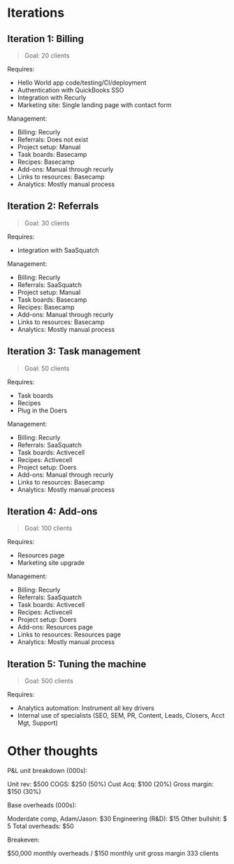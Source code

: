 # Iterations

## Iteration 1: Billing

> Goal: 20 clients

Requires:

* Hello World app code/testing/CI/deployment
* Authentication with QuickBooks SSO
* Integration with Recurly
* Marketing site: Single landing page with contact form

Management:

* Billing: Recurly
* Referrals: Does not exist
* Project setup: Manual
* Task boards: Basecamp
* Recipes: Basecamp
* Add-ons: Manual through recurly
* Links to resources: Basecamp
* Analytics: Mostly manual process

## Iteration 2: Referrals

> Goal: 30 clients

Requires:

* Integration with SaaSquatch

Management:

* Billing: Recurly
* Referrals: SaaSquatch
* Project setup: Manual
* Task boards: Basecamp
* Recipes: Basecamp
* Add-ons: Manual through recurly
* Links to resources: Basecamp
* Analytics: Mostly manual process

## Iteration 3: Task management

> Goal: 50 clients

Requires:

* Task boards
* Recipes
* Plug in the Doers

Management:

* Billing: Recurly
* Referrals: SaaSquatch
* Task boards: Activecell
* Recipes: Activecell
* Project setup: Doers
* Add-ons: Manual through recurly
* Links to resources: Basecamp
* Analytics: Mostly manual process

## Iteration 4: Add-ons

> Goal: 100 clients

Requires:

* Resources page
* Marketing site upgrade

Management:

* Billing: Recurly
* Referrals: SaaSquatch
* Task boards: Activecell
* Recipes: Activecell
* Project setup: Doers
* Add-ons: Resources page
* Links to resources: Resources page
* Analytics: Mostly manual process

## Iteration 5: Tuning the machine

> Goal: 500 clients

Requires:

* Analytics automation: Instrument all key drivers
* Internal use of specialists (SEO, SEM, PR, Content, Leads, Closers, Acct Mgt, Support)

# Other thoughts

P&L unit breakdown (000s):

Unit rev:     $500
COGS:         $250 (50%)
Cust Acq:     $100 (20%)
Gross margin: $150 (30%)

Base overheads (000s):

Moderdate comp, Adam/Jason: $30
Engineering (R&D):          $15
Other bullshit:             $ 5
Total overheads:            $50

Breakeven:

$50,000 monthly overheads / $150 monthly unit gross margin
333 clients